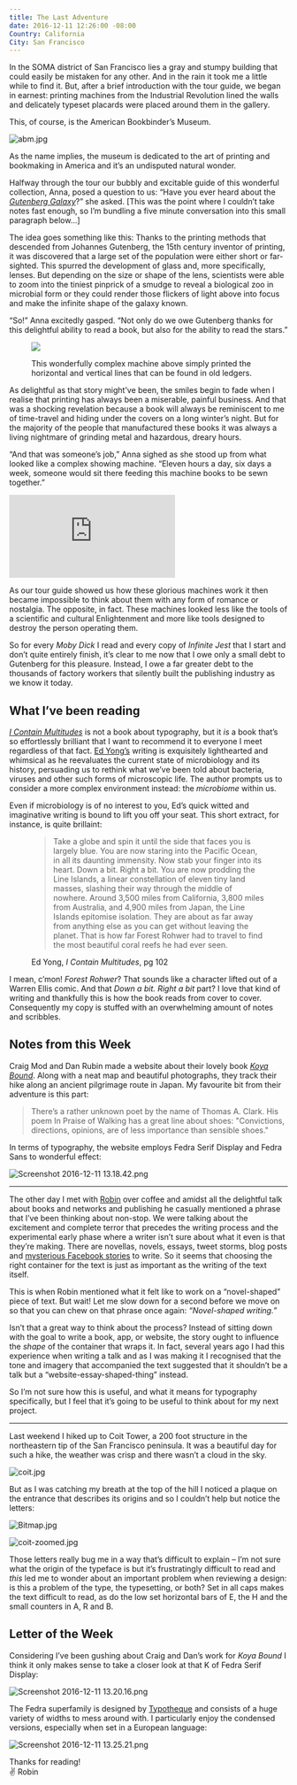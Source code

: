 ```yaml
---
title: The Last Adventure
date: 2016-12-11 12:26:00 -08:00
Country: California
City: San Francisco
---
```


In the <span class='caps'>SOMA</span> district of San Francisco lies a gray and stumpy building that could easily be mistaken for any other. And in the rain it took me a little while to find it. But, after a brief introduction with the tour guide, we began in earnest: printing machines from the Industrial Revolution lined the walls and delicately typeset placards were placed around them in the gallery.

This, of course, is the American Bookbinder’s Museum.

![abm.jpg](/uploads/abm.jpg)

As the name implies, the museum is dedicated to the art of printing and bookmaking in America and it’s an undisputed natural wonder. 

Halfway through the tour our bubbly and excitable guide of this wonderful collection, Anna, posed a question to us: “Have you ever heard about the [*Gutenberg Galaxy*](https://en.wikipedia.org/wiki/The_Gutenberg_Galaxy)?” she asked. [This was the point where I couldn’t take notes fast enough, so I’m bundling a five minute conversation into this small paragraph below...]

The idea goes something like this: Thanks to the printing methods that descended from Johannes Gutenberg, the 15th century inventor of printing, it was discovered that a large set of the population were either short or far-sighted. This spurred the development of glass and, more specifically, lenses. But depending on the size or shape of the lens, scientists were able to zoom into the tiniest pinprick of a smudge to reveal a biological zoo in microbial form or they could render those flickers of light above into focus and make the infinite shape of the galaxy known.

“So!” Anna excitedly gasped. “Not only do we owe Gutenberg thanks for this delightful ability to read a book, but also for the ability to read the stars.”


<figure>
<img src='/uploads/line-machine.jpg'>
  <figcaption><p>This wonderfully complex machine above simply printed the horizontal and vertical lines that can be found in old ledgers.</p></figcaption>
</figure>

As delightful as that story might’ve been, the smiles begin to fade when I realise that printing has always been a miserable, painful business. And that was a shocking revelation because a book will always be reminiscent to me of time-travel and hiding under the covers on a long winter’s night. But for the majority of the people that manufactured these books it was always a living nightmare of grinding metal and hazardous, dreary hours.

“And that was someone’s job,” Anna sighed as she stood up from what looked like a complex showing machine. “Eleven hours a day, six days a week, someone would sit there feeding this machine books to be sewn together.” 

<div class="preserve-aspect">
    <iframe class="preserve-aspect__element" src="https://www.youtube.com/embed/bySyGkt9sYo" frameborder="0" allowfullscreen></iframe>
</div>

As our tour guide showed us how these glorious machines work it then became impossible to think about them with any form of romance or nostalgia. The opposite, in fact. These machines looked less like the tools of a scientific and cultural Enlightenment and more like tools designed to destroy the person operating them. 

So for every *Moby Dick* I read and every copy of *Infinite Jest* that I start and don’t quite entirely finish, it’s clear to me now that I owe only a small debt to Gutenberg for this pleasure. Instead, I owe a far greater debt to the thousands of factory workers that silently built the publishing industry as we know it today.

## What I’ve been reading
[*I Contain Multitudes*](https://www.amazon.com/Contain-Multitudes-Microbes-Within-Grander/dp/0062368591) is not a book about typography, but it *is* a book that’s so effortlessly brilliant that I want to recommend it to everyone I meet regardless of that fact. [Ed Yong’s](http://edyong.flavors.me/#i-contain-multitudes) writing is exquisitely lighthearted and whimsical as he reevaluates the current state of microbiology and its history, persuading us to rethink what we’ve been told about bacteria, viruses and other such forms of microscopic life. The author prompts us to consider a more complex environment instead: the *microbiome* within us. 

Even if microbiology is of no interest to you, Ed’s quick witted and imaginative writing is bound to lift you off your seat. This short extract, for instance, is quite brillaint:

<figure>
<blockquote>
<p>Take a globe and spin it until the side that faces you is largely blue. You are now staring into the Pacific Ocean, in all its daunting immensity. Now stab your finger into its heart. Down a bit. Right a bit. You are now prodding the Line Islands, a linear constellation of eleven tiny land masses, slashing their way through the middle of nowhere. Around 3,500 miles from California, 3,800 miles from Australia, and 4,900 miles from Japan, the Line Islands epitomise isolation. They are about as far away from anything else as you can get without leaving the planet. That is how far Forest Rohwer had to travel to find the most beautiful coral reefs he had ever seen.</p>
</blockquote>
<figcaption class='cite'>Ed Yong, <em>I Contain Multitudes</em>, pg 102</figcaption>
</figure>

I mean, c’mon! *Forest Rohwer*? That sounds like a character lifted out of a Warren Ellis comic. And that *Down a bit. Right a bit* part? I love that kind of writing and thankfully this is how the book reads from cover to cover. Consequently my copy is stuffed with an overwhelming amount of notes and scribbles.

## Notes from this Week

Craig Mod and Dan Rubin made a website about their lovely book [*Koya Bound*](http://walkkumano.com/). Along with a neat map and beautiful photographs, they track their hike along an ancient pilgrimage route in Japan. My favourite bit from their adventure is this part:

> There’s a rather unknown poet by the name of Thomas A. Clark. His poem In Praise of Walking has a great line about shoes: "Convictions, directions, opinions, are of less importance than sensible shoes."

In terms of typography, the website employs Fedra Serif Display and Fedra Sans to wonderful effect: 

![Screenshot 2016-12-11 13.18.42.png](/uploads/Screenshot%202016-12-11%2013.18.42.png)

***

The other day I met with [Robin](https://twitter.com/robinsloan) over coffee and amidst all the delightful talk about books and networks and publishing he casually mentioned a phrase that I’ve been thinking about non-stop. We were talking about the excitement and complete terror that precedes the writing process and the experimental early phase where a writer isn’t sure about what it even is that they’re making. There are novellas, novels, essays, tweet storms, blog posts and [mysterious Facebook stories](https://www.facebook.com/notes/robin-sloan/julie-rubicon/985697811525170) to write. So it seems that choosing the right container for the text is just as important as the writing of the text itself. 

This is when Robin mentioned what it felt like to work on a “novel-shaped” piece of text. But wait! Let me slow down for a second before we move on so that you can chew on that phrase once again: *“Novel-shaped writing.”*

Isn’t that a great way to think about the process? Instead of sitting down with the goal to write a book, app, or website, the story ought to influence the *shape* of the container that wraps it. In fact, several years ago I had this experience when writing a talk and as I was making it I recognised that the tone and imagery that accompanied the text suggested that it shouldn’t be a talk but a “website-essay-shaped-thing” instead. 

So I’m not sure how this is useful, and what it means for typography specifically, but I feel that it’s going to be useful to think about for my next project.

***

Last weekend I hiked up to Coit Tower, a 200 foot structure in the northeastern tip of the San Francisco peninsula. It was a beautiful day for such a hike, the weather was crisp and there wasn’t a cloud in the sky.

![coit.jpg](/uploads/coit.jpg)

But as I was catching my breath at the top of the hill I noticed a plaque on the entrance that describes its origins and so I couldn’t help but notice the letters:

![Bitmap.jpg](/uploads/Bitmap.jpg)

![coit-zoomed.jpg](/uploads/coit-zoomed.jpg)

Those letters really bug me in a way that’s difficult to explain – I’m not sure what the origin of the typeface is but it’s frustratingly difficult to read and *this* led me to wonder about an important problem when reviewing a design: is this a problem of the type, the typesetting, or both? Set in all caps makes the text difficult to read, as do the low set horizontal bars of E, the H and the small counters in A, R and B.


## Letter of the Week

Considering I’ve been gushing about Craig and Dan’s work for *Koya Bound* I think it only makes sense to take a closer look at that K of Fedra Serif Display: 

![Screenshot 2016-12-11 13.20.16.png](/uploads/Screenshot%202016-12-11%2013.20.16.png)

The Fedra superfamily is designed by [Typotheque](https://www.typotheque.com/fonts/fedra_serif_display/) and consists of a huge variety of widths to mess around with. I particularly enjoy the condensed versions, especially when set in a European language:

![Screenshot 2016-12-11 13.25.21.png](/uploads/Screenshot%202016-12-11%2013.25.21.png)




<p>Thanks for reading!<br>
✌️ Robin </p>
